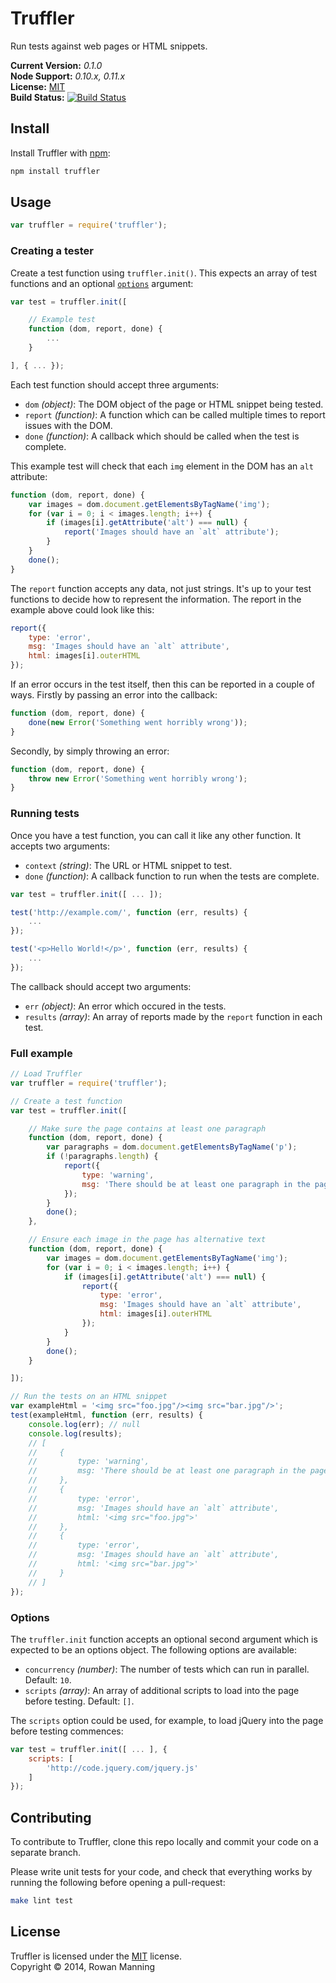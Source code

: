 
Truffler
========

Run tests against web pages or HTML snippets.

**Current Version:** *0.1.0*  
**Node Support:** *0.10.x, 0.11.x*  
**License:** [MIT][mit]  
**Build Status:** [![Build Status][travis-img]][travis]


Install
-------

Install Truffler with [npm][npm]:

```sh
npm install truffler
```


Usage
-----

```js
var truffler = require('truffler');
```

### Creating a tester

Create a test function using `truffler.init()`. This expects an array of test functions and an optional [`options`](#options) argument:

```js
var test = truffler.init([

    // Example test
    function (dom, report, done) {
        ...
    }

], { ... });
```

Each test function should accept three arguments:

- `dom` *(object)*: The DOM object of the page or HTML snippet being tested.
- `report` *(function)*: A function which can be called multiple times to report issues with the DOM.
- `done` *(function)*: A callback which should be called when the test is complete.

This example test will check that each `img` element in the DOM has an `alt` attribute:

```js
function (dom, report, done) {
    var images = dom.document.getElementsByTagName('img');
    for (var i = 0; i < images.length; i++) {
        if (images[i].getAttribute('alt') === null) {
            report('Images should have an `alt` attribute');
        }
    }
    done();
}
```

The `report` function accepts any data, not just strings. It's up to your test functions to decide how to represent the information. The report in the example above could look like this:

```js
report({
    type: 'error',
    msg: 'Images should have an `alt` attribute',
    html: images[i].outerHTML
});
```

If an error occurs in the test itself, then this can be reported in a couple of ways. Firstly by passing an error into the callback:

```js
function (dom, report, done) {
    done(new Error('Something went horribly wrong'));
}
```

Secondly, by simply throwing an error:

```js
function (dom, report, done) {
    throw new Error('Something went horribly wrong');
}
```

### Running tests

Once you have a test function, you can call it like any other function. It accepts two arguments:

- `context` *(string)*: The URL or HTML snippet to test.
- `done` *(function)*: A callback function to run when the tests are complete.

```js
var test = truffler.init([ ... ]);

test('http://example.com/', function (err, results) {
    ...
});

test('<p>Hello World!</p>', function (err, results) {
    ...
});
```

The callback should accept two arguments:

- `err` *(object)*: An error which occured in the tests.
- `results` *(array)*: An array of reports made by the `report` function in each test.

### Full example

```js
// Load Truffler
var truffler = require('truffler');

// Create a test function
var test = truffler.init([

    // Make sure the page contains at least one paragraph
    function (dom, report, done) {
        var paragraphs = dom.document.getElementsByTagName('p');
        if (!paragraphs.length) {
            report({
                type: 'warning',
                msg: 'There should be at least one paragraph in the page'
            });
        }
        done();
    },

    // Ensure each image in the page has alternative text
    function (dom, report, done) {
        var images = dom.document.getElementsByTagName('img');
        for (var i = 0; i < images.length; i++) {
            if (images[i].getAttribute('alt') === null) {
                report({
                    type: 'error',
                    msg: 'Images should have an `alt` attribute',
                    html: images[i].outerHTML
                });
            }
        }
        done();
    }

]);

// Run the tests on an HTML snippet
var exampleHtml = '<img src="foo.jpg"/><img src="bar.jpg"/>';
test(exampleHtml, function (err, results) {
    console.log(err); // null
    console.log(results);
    // [
    //     {
    //         type: 'warning',
    //         msg: 'There should be at least one paragraph in the page'
    //     },
    //     {
    //         type: 'error',
    //         msg: 'Images should have an `alt` attribute',
    //         html: '<img src="foo.jpg">'
    //     },
    //     {
    //         type: 'error',
    //         msg: 'Images should have an `alt` attribute',
    //         html: '<img src="bar.jpg">'
    //     }
    // ]
});
```

### Options

The `truffler.init` function accepts an optional second argument which is expected to be an options object. The following options are available:

- `concurrency` *(number)*: The number of tests which can run in parallel. Default: `10`.
- `scripts` *(array)*: An array of additional scripts to load into the page before testing. Default: `[]`.

The `scripts` option could be used, for example, to load jQuery into the page before testing commences:

```js
var test = truffler.init([ ... ], {
    scripts: [
        'http://code.jquery.com/jquery.js'
    ]
});
```


Contributing
------------

To contribute to Truffler, clone this repo locally and commit your code on a separate branch.

Please write unit tests for your code, and check that everything works by running the following before opening a pull-request:

```sh
make lint test
```


License
-------

Truffler is licensed under the [MIT][mit] license.  
Copyright &copy; 2014, Rowan Manning



[mit]: http://opensource.org/licenses/mit-license.php
[npm]: https://npmjs.org/
[travis]: https://travis-ci.org/rowanmanning/truffler
[travis-img]: https://travis-ci.org/rowanmanning/truffler.svg?branch=master
